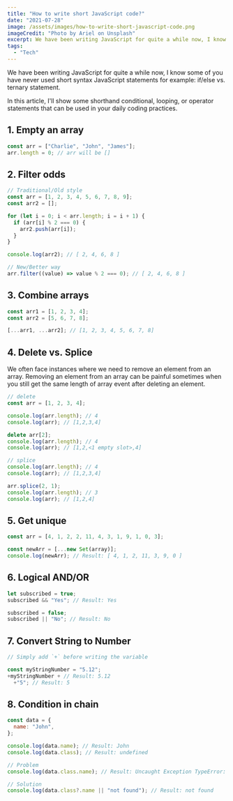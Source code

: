 ```yaml
---
title: "How to write short JavaScript code?"
date: "2021-07-28"
image: /assets/images/how-to-write-short-javascript-code.png
imageCredit: "Photo by Ariel on Unsplash"
excerpt: We have been writing JavaScript for quite a while now, I know some of you have never used short syntax JavaScript statements for example if/else vs. ternary statement.
tags:
  - "Tech"
---
```


We have been writing JavaScript for quite a while now, I know some of you have never used short syntax JavaScript statements for example: if/else vs. ternary statement.

In this article, I'll show some shorthand conditional, looping, or operator statements that can be used in your daily coding practices.

## 1\. Empty an array

```js
const arr = ["Charlie", "John", "James"];
arr.length = 0; // arr will be []
```

## 2\. Filter odds

```js
// Traditional/Old style
const arr = [1, 2, 3, 4, 5, 6, 7, 8, 9];
const arr2 = [];

for (let i = 0; i < arr.length; i = i + 1) {
  if (arr[i] % 2 === 0) {
    arr2.push(arr[i]);
  }
}

console.log(arr2); // [ 2, 4, 6, 8 ]

// New/Better way
arr.filter((value) => value % 2 === 0); // [ 2, 4, 6, 8 ]
```

## 3\. Combine arrays

```js
const arr1 = [1, 2, 3, 4];
const arr2 = [5, 6, 7, 8];

[...arr1, ...arr2]; // [1, 2, 3, 4, 5, 6, 7, 8]
```

## 4\. Delete vs. Splice

We often face instances where we need to remove an element from an array. Removing an element from an array can be painful sometimes when you still get the same length of array event after deleting an element.

```js
// delete
const arr = [1, 2, 3, 4];

console.log(arr.length); // 4
console.log(arr); // [1,2,3,4]

delete arr[2];
console.log(arr.length); // 4
console.log(arr); // [1,2,<1 empty slot>,4]

// splice
console.log(arr.length); // 4
console.log(arr); // [1,2,3,4]

arr.splice(2, 1);
console.log(arr.length); // 3
console.log(arr); // [1,2,4]
```

## 5\. Get unique

```js
const arr = [4, 1, 2, 2, 11, 4, 3, 1, 9, 1, 0, 3];

const newArr = [...new Set(array)];
console.log(newArr); // Result: [ 4, 1, 2, 11, 3, 9, 0 ]
```

## 6\. Logical AND/OR

```js
let subscribed = true;
subscribed && "Yes"; // Result: Yes

subscribed = false;
subscribed || "No"; // Result: No
```

## 7\. Convert String to Number

```js
// Simply add `+` before writing the variable

const myStringNumber = "5.12";
+myStringNumber + // Result: 5.12
  +"5"; // Result: 5
```

## 8\. Condition in chain

```js
const data = {
  name: "John",
};

console.log(data.name); // Result: John
console.log(data.class); // Result: undefined

// Problem
console.log(data.class.name); // Result: Uncaught Exception TypeError: data.class is undefined

// Solution
console.log(data.class?.name || "not found"); // Result: not found
```

